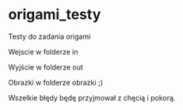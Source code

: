 # origami_testy
Testy do zadania origami

Wejscie w folderze in

Wyjście w folderze out

Obrazki w folderze obrazki ;)

Wszelkie błędy będę przyjmował z chęcią i pokorą. 
